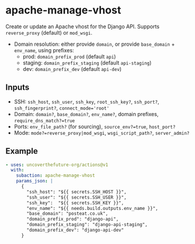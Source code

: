 # apache-manage-vhost

Create or update an Apache vhost for the Django API. Supports `reverse_proxy` (default) or `mod_wsgi`.

- Domain resolution: either provide `domain`, or provide `base_domain` + `env_name`, using prefixes:
  - prod: `domain_prefix_prod` (default `api`)
  - staging: `domain_prefix_staging` (default `api-staging`)
  - dev: `domain_prefix_dev` (default `api-dev`)

## Inputs
- SSH: `ssh_host`, `ssh_user`, `ssh_key`, `root_ssh_key?`, `ssh_port?`, `ssh_fingerprint?`, `connect_mode='root'`
- Domain: `domain?`, `base_domain?`, `env_name?`, domain prefixes, `require_dns_match?=true`
- Ports: `env_file_path?` (for sourcing), `source_env?=true`, `host_port?`
- Mode: `mode?=reverse_proxy|mod_wsgi`, `wsgi_script_path?`, `server_admin?`

## Example
```yaml
- uses: uncoverthefuture-org/actions@v1
  with:
    subaction: apache-manage-vhost
    params_json: |
      {
        "ssh_host": "${{ secrets.SSH_HOST }}",
        "ssh_user": "${{ secrets.SSH_USER }}",
        "ssh_key":  "${{ secrets.SSH_KEY }}",
        "env_name": "${{ needs.build.outputs.env_name }}",
        "base_domain": "posteat.co.uk",
        "domain_prefix_prod": "django-api",
        "domain_prefix_staging": "django-api-staging",
        "domain_prefix_dev": "django-api-dev"
      }
```
